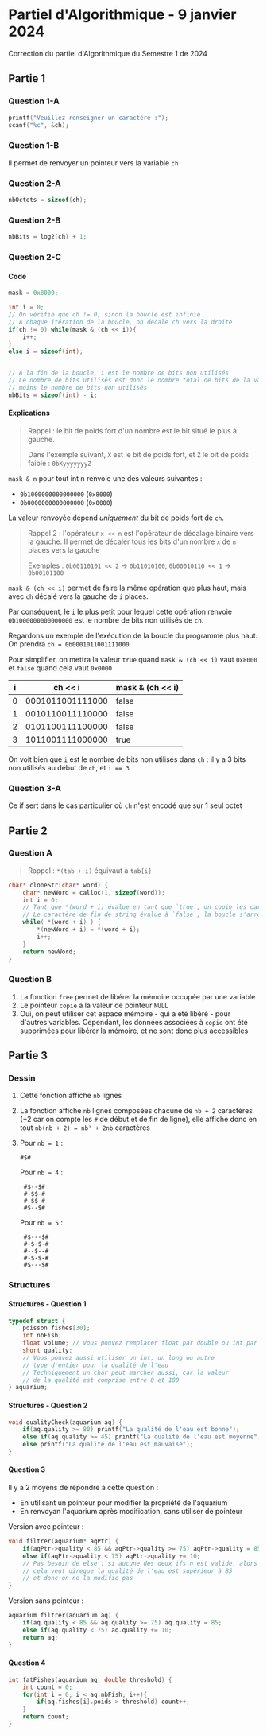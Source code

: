 # Partiel d'Algorithmique - 9 janvier 2024

Correction du partiel d'Algorithmique du Semestre 1 de 2024

## Partie 1

### Question 1-A

```c
printf("Veuillez renseigner un caractère :");
scanf("%c", &ch);
```

### Question 1-B

Il permet de renvoyer un pointeur vers la variable `ch`

### Question 2-A

```c
nbOctets = sizeof(ch);
```

### Question 2-B

```c
nbBits = log2(ch) + 1;
```

### Question 2-C

#### Code

```c
mask = 0x8000;

int i = 0;
// On vérifie que ch != 0, sinon la boucle est infinie
// A chaque itération de la boucle, on décale ch vers la droite
if(ch != 0) while(mask & (ch << i)){
    i++;
}
else i = sizeof(int);


// A la fin de la boucle, i est le nombre de bits non utilisés
// Le nombre de bits utilisés est donc le nombre total de bits de la variable
// moins le nombre de bits non utilisés
nbBits = sizeof(int) - i;
```

#### Explications

> Rappel : le bit de poids fort d'un nombre est le bit situé le plus à gauche.
>
> Dans l'exemple suivant, `X` est le bit de poids fort, et `Z` le bit de poids faible : `0bXyyyyyyyZ`

`mask & n` pour tout int n renvoie une des valeurs suivantes :

- `0b1000000000000000` (`0x8000`)
- `0b0000000000000000` (`0x0000`)

La valeur renvoyée dépend _uniquement_ du bit de poids fort de `ch`.

> Rappel 2 : l'opérateur `x << n` est l'opérateur de décalage binaire vers la gauche. Il permet de décaler tous les bits d'un nombre `x` de `n` places vers la gauche
>
> Exemples : `0b00110101 << 2` -> `0b11010100`, `0b00010110 << 1` -> `0b00101100`

`mask & (ch << i)` permet de faire la même opération que plus haut, mais avec `ch` décalé vers la gauche de `i` places.

Par conséquent, le `i` le plus petit pour lequel cette opération renvoie `0b1000000000000000` est le nombre de bits non utilisés de `ch`.

Regardons un exemple de l'exécution de la boucle du programme plus haut. On prendra `ch = 0b0001011001111000`.

Pour simplifier, on mettra la valeur `true` quand `mask & (ch << i)` vaut `0x8000` et `false` quand cela vaut `0x0000`

| i | ch << i          | mask & (ch << i) |
|---|------------------|------------------|
| 0 | 0001011001111000 |      false       |
| 1 | 0010110011110000 |      false       |
| 2 | 0101100111100000 |      false       |
| 3 | 1011001111000000 |       true       |

On voit bien que `i` est le nombre de bits non utilisés dans `ch` : il y a 3 bits non utilisés au début de `ch`, et `i == 3`

### Question 3-A

Ce if sert dans le cas particulier où `ch` n'est encodé que sur 1 seul octet

## Partie 2

### Question A

> Rappel : `*(tab + i)` équivaut à `tab[i]`

```c
char* cloneStr(char* word) {
    char* newWord = calloc(1, sizeof(word));
    int i = 0;
    // Tant que *(word + i) évalue en tant que `true`, on copie les caractères
    // Le caractère de fin de string évalue à `false`, la boucle s'arrêtera donc à ce caractère
    while( *(word + i) ) {
        *(newWord + i) = *(word + i);
        i++;
    }
    return newWord;
}
```

### Question B

1. La fonction `free` permet de libérer la mémoire occupée par une variable
2. Le pointeur `copie` a la valeur de pointeur `NULL`
3. Oui, on peut utiliser cet espace mémoire - qui a été libéré - pour d'autres variables. Cependant, les données associées à `copie` ont été supprimées pour libérer la mémoire, et ne sont donc plus accessibles

## Partie 3

### Dessin

1. Cette fonction affiche `nb` lignes
2. La fonction affiche `nb` lignes composées chacune de `nb + 2` caractères (+2 car on compte les `#` de début et de fin de ligne), elle affiche donc en tout `nb(nb + 2) = nb² + 2nb` caractères
3. Pour `nb = 1` :

   ```none
   #$#
   ```

   Pour `nb = 4` :

   ```none
    #$--$#
    #-$$-#
    #-$$-#
    #$--$#
   ```

   Pour `nb = 5` :

   ```none
    #$---$#
    #-$-$-#
    #--$--#
    #-$-$-#
    #$---$#
   ```

### Structures

#### Structures - Question 1

```c
typedef struct {
    poisson fishes[30];
    int nbFish;
    float volume; // Vous pouvez remplacer float par double ou int par exemple
    short quality;
    // Vous pouvez aussi utiliser un int, un long ou autre
    // type d'entier pour la qualité de l'eau
    // Techniquement un char peut marcher aussi, car la valeur
    // de la qualité est comprise entre 0 et 100
} aquarium;
```

#### Structures - Question 2

```c
void qualityCheck(aquarium aq) {
    if(aq.quality >= 80) printf("La qualité de l'eau est bonne");
    else if(aq.quality >= 45) printf("La qualité de l'eau est moyenne");
    else printf("La qualité de l'eau est mauvaise");
}
```

#### Question 3

Il y a 2 moyens de répondre à cette question :

- En utilisant un pointeur pour modifier la propriété de l'aquarium
- En renvoyan l'aquarium après modification, sans utiliser de pointeur

Version avec pointeur :

```c
void filtrer(aquarium* aqPtr) {
    if(aqPtr->quality < 85 && aqPtr->quality >= 75) aqPtr->quality = 85;
    else if(aqPtr->quality < 75) aqPtr->quality += 10;
    // Pas besoin de else ; si aucune des deux ifs n'est valide, alors
    // cela veut direque la qualité de l'eau est supérieur à 85
    // et donc on ne la modifie pas
}
```

Version sans pointeur :

```c
aquarium filtrer(aquarium aq) {
    if(aq.quality < 85 && aq.quality >= 75) aq.quality = 85;
    else if(aq.quality < 75) aq.quality += 10;
    return aq;
}
```

#### Question 4

```c
int fatFishes(aquarium aq, double threshold) {
    int count = 0;
    for(int i = 0; i < aq.nbFish; i++){
        if(aq.fishes[i].poids > threshold) count++;
    }
    return count;
}
```
